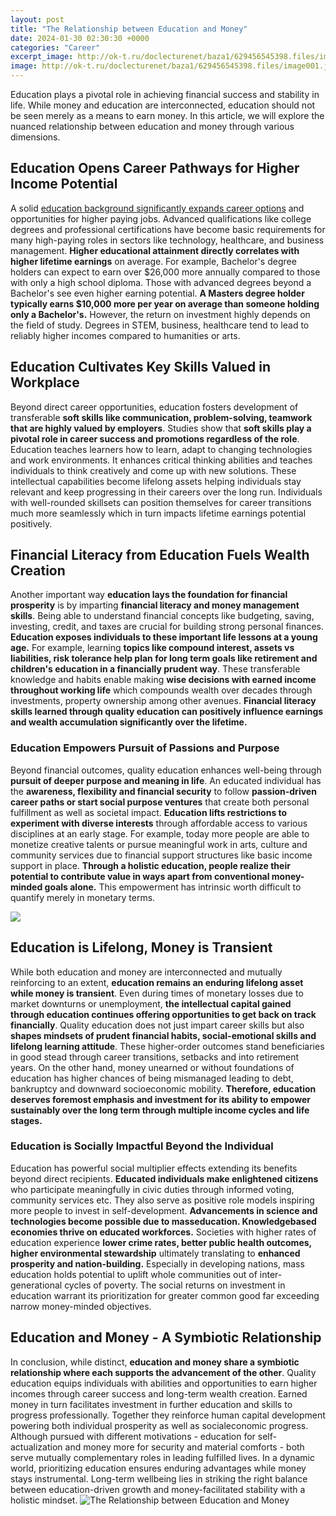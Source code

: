 ```yaml
---
layout: post
title: "The Relationship between Education and Money"
date: 2024-01-30 02:30:30 +0000
categories: "Career"
excerpt_image: http://ok-t.ru/doclecturenet/baza1/629456545398.files/image001.jpg
image: http://ok-t.ru/doclecturenet/baza1/629456545398.files/image001.jpg
---
```


Education plays a pivotal role in achieving financial success and stability in life. While money and education are interconnected, education should not be seen merely as a means to earn money. In this article, we will explore the nuanced relationship between education and money through various dimensions.
## Education Opens Career Pathways for Higher Income Potential   
A solid [education background significantly expands career options](https://fistore.mysenprints.com/collection/adkisson) and opportunities for higher paying jobs. Advanced qualifications like college degrees and professional certifications have become basic requirements for many high-paying roles in sectors like technology, healthcare, and business management. **Higher educational attainment directly correlates with higher lifetime earnings** on average. For example, Bachelor's degree holders can expect to earn over $26,000 more annually compared to those with only a high school diploma. Those with advanced degrees beyond a Bachelor's see even higher earning potential. **A Masters degree holder typically earns $10,000 more per year on average than someone holding only a Bachelor's.** However, the return on investment highly depends on the field of study. Degrees in STEM, business, healthcare tend to lead to reliably higher incomes compared to humanities or arts.
## Education Cultivates Key Skills Valued in Workplace  
Beyond direct career opportunities, education fosters development of transferable **soft skills like communication, problem-solving, teamwork that are highly valued by employers**. Studies show that **soft skills play a pivotal role in career success and promotions regardless of the role**. Education teaches learners how to learn, adapt to changing technologies and work environments. It enhances critical thinking abilities and teaches individuals to think creatively and come up with new solutions. These intellectual capabilities become lifelong assets helping individuals stay relevant and keep progressing in their careers over the long run. Individuals with well-rounded skillsets can position themselves for career transitions much more seamlessly which in turn impacts lifetime earnings potential positively.
## Financial Literacy from Education Fuels Wealth Creation
Another important way **education lays the foundation for financial prosperity** is by imparting **financial literacy and money management skills**. Being able to understand financial concepts like budgeting, saving, investing, credit, and taxes are crucial for building strong personal finances. **Education exposes individuals to these important life lessons at a young age.** For example, learning **topics like compound interest, assets vs liabilities, risk tolerance help plan for long term goals like retirement and children's education in a financially prudent way**. These transferable knowledge and habits enable making **wise decisions with earned income throughout working life** which compounds wealth over decades through investments, property ownership among other avenues. **Financial literacy skills learned through quality education can positively influence earnings and wealth accumulation significantly over the lifetime.**
### Education Empowers Pursuit of Passions and Purpose
Beyond financial outcomes, quality education enhances well-being through **pursuit of deeper purpose and meaning in life**. An educated individual has the **awareness, flexibility and financial security** to follow **passion-driven career paths or start social purpose ventures** that create both personal fulfillment as well as societal impact. **Education lifts restrictions to experiment with diverse interests** through affordable access to various disciplines at an early stage. For example, today more people are able to monetize creative talents or pursue meaningful work in arts, culture and community services due to financial support structures like basic income support in place. **Through a holistic education, people realize their potential to contribute value in ways apart from conventional money-minded goals alone.** This empowerment has intrinsic worth difficult to quantify merely in monetary terms.

![](https://michiganfuture.org/wp-content/uploads/2021/01/jobs_by_wage.png)
## Education is Lifelong, Money is Transient
While both education and money are interconnected and mutually reinforcing to an extent, **education remains an enduring lifelong asset while money is transient**. Even during times of monetary losses due to market downturns or unemployment, **the intellectual capital gained through education continues offering opportunities to get back on track financially**. Quality education does not just impart career skills but also **shapes mindsets of prudent financial habits, social-emotional skills and lifelong learning attitude**. These higher-order outcomes stand beneficiaries in good stead through career transitions, setbacks and into retirement years. On the other hand, money unearned or without foundations of education has higher chances of being mismanaged leading to debt, bankruptcy and downward socioeconomic mobility. **Therefore, education deserves foremost emphasis and investment for its ability to empower sustainably over the long term through multiple income cycles and life stages.**
### Education is Socially Impactful Beyond the Individual  
Education has powerful social multiplier effects extending its benefits beyond direct recipients. **Educated individuals make enlightened citizens** who participate meaningfully in civic duties through informed voting, community services etc. They also serve as positive role models inspiring more people to invest in self-development. **Advancements in science and technologies become possible due to masseducation. Knowledgebased economies thrive on educated workforces.** Societies with higher rates of education experience **lower crime rates, better public health outcomes, higher environmental stewardship** ultimately translating to **enhanced prosperity and nation-building.** Especially in developing nations, mass education holds potential to uplift whole communities out of inter-generational cycles of poverty. The social returns on investment in education warrant its prioritization for greater common good far exceeding narrow money-minded objectives.
## Education and Money - A Symbiotic Relationship
In conclusion, while distinct, **education and money share a symbiotic relationship where each supports the advancement of the other**. Quality education equips individuals with abilities and opportunities to earn higher incomes through career success and long-term wealth creation. Earned money in turn facilitates investment in further education and skills to progress professionally. Together they reinforce human capital development powering both individual prosperity as well as socialeconomic progress. 
Although pursued with different motivations - education for self-actualization and money more for security and material comforts - both serve mutually complementary roles in leading fulfilled lives. In a dynamic world, prioritizing education ensures enduring advantages while money stays instrumental. Long-term wellbeing lies in striking the right balance between education-driven growth and money-facilitated stability with a holistic mindset.
![The Relationship between Education and Money](http://ok-t.ru/doclecturenet/baza1/629456545398.files/image001.jpg)